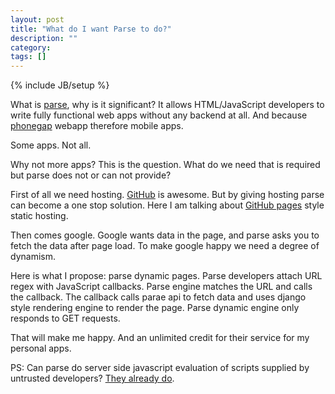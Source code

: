 ```yaml
---
layout: post
title: "What do I want Parse to do?"
description: ""
category: 
tags: []
---
```

{% include JB/setup %}

What is [parse](http://parse.com), why is it significant? It allows
HTML/JavaScript developers to write fully functional web apps without any
backend at all. And because [phonegap](http://phonegap.com/) webapp therefore
mobile apps.

Some apps. Not all.

Why not more apps? This is the question. What do we need that is
required but parse does not or can not provide?

First of all we need hosting. [GitHub](http://github.com) is awesome. But by
giving hosting parse can become a one stop solution. Here I am talking about
[GitHub pages](https://help.github.com/articles/what-are-github-pages) style
static hosting.

Then comes google. Google wants data in the page, and parse asks you
to fetch the data after page load. To make google happy we need a
degree of dynamism.

Here is what I propose: parse dynamic pages. Parse developers attach
URL regex with JavaScript callbacks. Parse engine matches the URL and
calls the callback. The callback calls parae api to fetch data and
uses django style rendering engine to render the page. Parse dynamic
engine only responds to GET requests.

That will make me happy. And an unlimited credit for their service for
my personal apps.

PS: Can parse do server side javascript evaluation of scripts supplied by
untrusted developers? [They already
do](https://www.parse.com/docs/cloud_code_guide).

